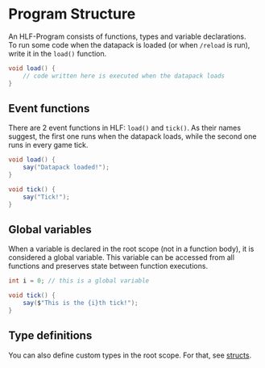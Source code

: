 ﻿# Program Structure

An HLF-Program consists of functions, types and variable declarations.<br>
To run some code when the datapack is loaded (or when `/reload` is run), write it in
the `load()` function.

````csharp
void load() {
    // code written here is executed when the datapack loads
}
````


## Event functions

There are 2 event functions in HLF: `load()` and `tick()`. As their names suggest, the first one
runs when the datapack loads, while the second one runs in every game tick.

````csharp
void load() {
    say("Datapack loaded!");
}

void tick() {
    say("Tick!");
}
````

## Global variables

When a variable is declared in the root scope (not in a function body), it is considered a global variable.
This variable can be accessed from all functions and preserves state between function executions.
```csharp
int i = 0; // this is a global variable

void tick() {
    say($"This is the {i}th tick!");
}
```

## Type definitions

You can also define custom types in the root scope. For that, see [structs](structs.md).